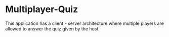 # Multiplayer-Quiz

This application has a client - server architecture where multiple players are allowed to answer the quiz given by the host.
